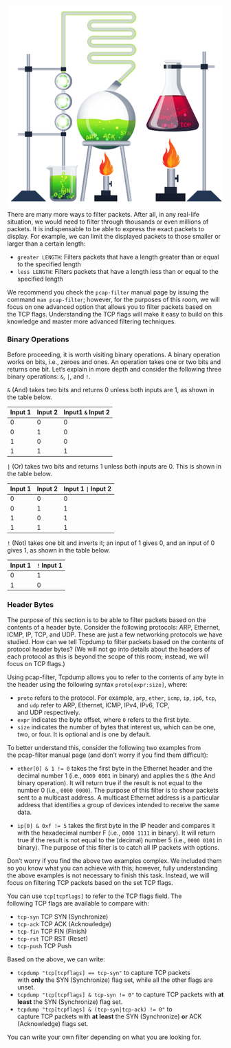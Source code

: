 ![](../../_attachments/5f04259cf9bf5b57aed2c476-1723126044024.svg)
There are many more ways to filter packets. After all, in any real-life situation, we would need to filter through thousands or even millions of packets. It is indispensable to be able to express the exact packets to display. For example, we can limit the displayed packets to those smaller or larger than a certain length:

- `greater LENGTH`: Filters packets that have a length greater than or equal to the specified length
- `less LENGTH`: Filters packets that have a length less than or equal to the specified length

We recommend you check the `pcap-filter` manual page by issuing the command `man pcap-filter`; however, for the purposes of this room, we will focus on one advanced option that allows you to filter packets based on the TCP flags. Understanding the TCP flags will make it easy to build on this knowledge and master more advanced filtering techniques.

### Binary Operations

Before proceeding, it is worth visiting binary operations. A binary operation works on bits, i.e., zeroes and ones. An operation takes one or two bits and returns one bit. Let’s explain in more depth and consider the following three binary operations: `&`, `|`, and `!`.

`&` (And) takes two bits and returns 0 unless both inputs are 1, as shown in the table below.

|Input 1|Input 2|Input1 `&` Input 2|
|---|---|---|
|0|0|0|
|0|1|0|
|1|0|0|
|1|1|1|

`|` (Or) takes two bits and returns 1 unless both inputs are 0. This is shown in the table below.

|Input 1|Input 2|Input 1 `\|` Input 2|
|---|---|---|
|0|0|0|
|0|1|1|
|1|0|1|
|1|1|1|

`!` (Not) takes one bit and inverts it; an input of 1 gives 0, and an input of 0 gives 1, as shown in the table below.

|Input 1|`!` Input 1|
|---|---|
|0|1|
|1|0|

### Header Bytes

The purpose of this section is to be able to filter packets based on the contents of a header byte. Consider the following protocols: ARP, Ethernet, ICMP, IP, TCP, and UDP. These are just a few networking protocols we have studied. How can we tell Tcpdump to filter packets based on the contents of protocol header bytes? (We will not go into details about the headers of each protocol as this is beyond the scope of this room; instead, we will focus on TCP flags.)

Using pcap-filter, Tcpdump allows you to refer to the contents of any byte in the header using the following syntax `proto[expr:size]`, where:

- `proto` refers to the protocol. For example, `arp`, `ether`, `icmp`, `ip`, `ip6`, `tcp`, and `udp` refer to ARP, Ethernet, ICMP, IPv4, IPv6, TCP, and UDP respectively.
- `expr` indicates the byte offset, where `0` refers to the first byte.
- `size` indicates the number of bytes that interest us, which can be one, two, or four. It is optional and is one by default.

To better understand this, consider the following two examples from the pcap-filter manual page (and don’t worry if you find them difficult):

- `ether[0] & 1 != 0` takes the first byte in the Ethernet header and the decimal number 1 (i.e., `0000 0001` in binary) and applies the `&` (the And binary operation). It will return true if the result is not equal to the number 0 (i.e., `0000 0000`). The purpose of this filter is to show packets sent to a multicast address. A multicast Ethernet address is a particular address that identifies a group of devices intended to receive the same data.  
    
- `ip[0] & 0xf != 5` takes the first byte in the IP header and compares it with the hexadecimal number F (i.e., `0000 1111` in binary). It will return true if the result is not equal to the (decimal) number 5 (i.e., `0000 0101` in binary). The purpose of this filter is to catch all IP packets with options.

Don’t worry if you find the above two examples complex. We included them so you know what you can achieve with this; however, fully understanding the above examples is not necessary to finish this task. Instead, we will focus on filtering TCP packets based on the set TCP flags.

You can use `tcp[tcpflags]` to refer to the TCP flags field. The following TCP flags are available to compare with:

- `tcp-syn` TCP SYN (Synchronize)
- `tcp-ack` TCP ACK (Acknowledge)
- `tcp-fin` TCP FIN (Finish)
- `tcp-rst` TCP RST (Reset)
- `tcp-push` TCP Push

Based on the above, we can write:

- `tcpdump "tcp[tcpflags] == tcp-syn"` to capture TCP packets with **only** the SYN (Synchronize) flag set, while all the other flags are unset.
- `tcpdump "tcp[tcpflags] & tcp-syn != 0"` to capture TCP packets with **at least** the SYN (Synchronize) flag set.
- `tcpdump "tcp[tcpflags] & (tcp-syn|tcp-ack) != 0"` to capture TCP packets with **at least** the SYN (Synchronize) **or** ACK (Acknowledge) flags set.

You can write your own filter depending on what you are looking for.
